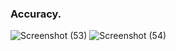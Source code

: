 ### Accuracy.

![Screenshot (53)](https://github.com/Ibrokhim7755/DL_Class_projects/assets/89033710/7c812646-6914-44c8-9381-25b11df45fef)
![Screenshot (54)](https://github.com/Ibrokhim7755/DL_Class_projects/assets/89033710/2c43edc5-dc71-4670-b6ef-8a326e98c69e)
